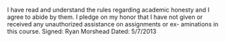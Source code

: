 I have read and understand the rules regarding academic honesty and I agree to abide by them.
I pledge on my honor that I have not given or received any unauthorized assistance on assignments or ex-
aminations in this course.
Signed: Ryan Morshead
Dated: 5/7/2013
